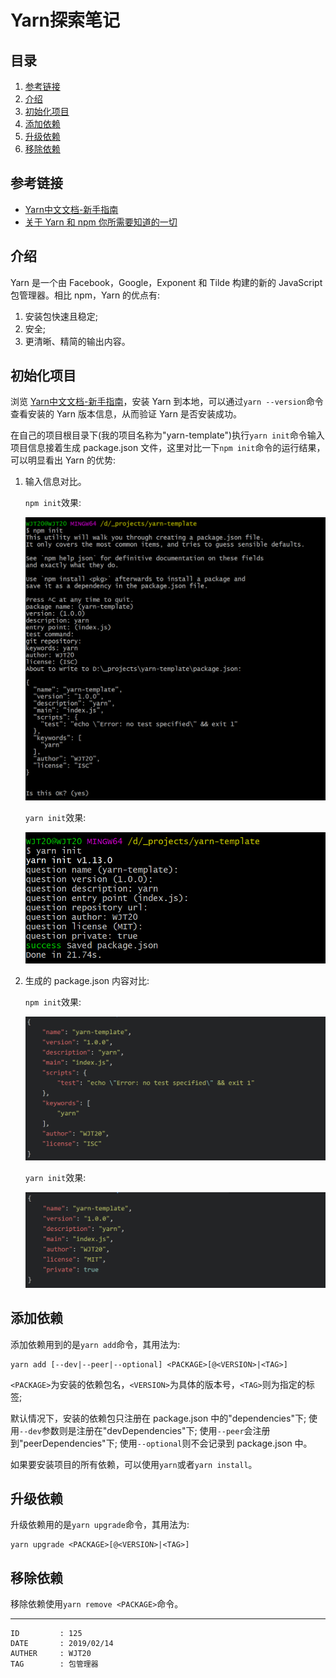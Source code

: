 
# Yarn探索笔记 #

## 目录 ##

1. [参考链接](#href1)
2. [介绍](#href2)
3. [初始化项目](#href3)
4. [添加依赖](#href4)
5. [升级依赖](#href5)
6. [移除依赖](#href6)

## <a name="href1">参考链接</a> ##

- [Yarn中文文档-新手指南](https://yarnpkg.com/zh-Hans/docs/getting-started)
- [关于 Yarn 和 npm 你所需要知道的一切](https://github.com/xitu/gold-miner/blob/master/TODO1/yarn-vs-npm-everything-you-need-to-know.md)

## <a name="href2">介绍</a> ##

Yarn 是一个由 Facebook，Google，Exponent 和 Tilde 构建的新的 JavaScript 包管理器。相比 npm，Yarn 的优点有:

1. 安装包快速且稳定;
2. 安全;
3. 更清晰、精简的输出内容。

## <a name="href3">初始化项目</a> ##

浏览 [Yarn中文文档-新手指南](https://yarnpkg.com/zh-Hans/docs/getting-started)，安装 Yarn 到本地，可以通过`yarn --version`命令查看安装的 Yarn 版本信息，从而验证 Yarn 是否安装成功。

在自己的项目根目录下(我的项目名称为"yarn-template")执行`yarn init`命令输入项目信息接着生成 package.json 文件，这里对比一下`npm init`命令的运行结果，可以明显看出 Yarn 的优势:

1. 输入信息对比。

    `npm init`效果:

    ![image](https://raw.githubusercontent.com/WebUnion-core/anthill/master/WJT20/images/w120.png)

    `yarn init`效果:

    ![image](https://raw.githubusercontent.com/WebUnion-core/anthill/master/WJT20/images/w121.png)

2. 生成的 package.json 内容对比:

    `npm init`效果:

    ![image](https://raw.githubusercontent.com/WebUnion-core/anthill/master/WJT20/images/w122.png)

    `yarn init`效果:

    ![image](https://raw.githubusercontent.com/WebUnion-core/anthill/master/WJT20/images/w123.png)

## <a name="href4">添加依赖</a> ##

添加依赖用到的是`yarn add`命令，其用法为:

```
yarn add [--dev|--peer|--optional] <PACKAGE>[@<VERSION>|<TAG>]
```

`<PACKAGE>`为安装的依赖包名，`<VERSION>`为具体的版本号，`<TAG>`则为指定的标签;

默认情况下，安装的依赖包只注册在 package.json 中的"dependencies"下; 使用`--dev`参数则是注册在"devDependencies"下; 使用`--peer`会注册到"peerDependencies"下; 使用`--optional`则不会记录到 package.json 中。

如果要安装项目的所有依赖，可以使用`yarn`或者`yarn install`。

## <a name="href5">升级依赖</a> ##

升级依赖用的是`yarn upgrade`命令，其用法为:

```
yarn upgrade <PACKAGE>[@<VERSION>|<TAG>]
```

## <a name="href6">移除依赖</a> ##

移除依赖使用`yarn remove <PACKAGE>`命令。

---

```
ID         : 125
DATE       : 2019/02/14
AUTHER     : WJT20
TAG        : 包管理器
```
